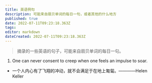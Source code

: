 ```yaml
---
title: 英语例句
description: 可能来自扇贝单词的每日一句，或者其他的什么地方
published: true
date: 2022-07-11T09:23:18.363Z
tags: 
editor: markdown
dateCreated: 2022-07-11T09:23:18.363Z
---
```


> 摘录的一些英语的句子，可能来自扇贝单词的每日一句。

1.  One can never consent to creep when one feels an impulse to soar.
- 一个人内心有了飞翔的冲动，就不会满足于在地上匍匐。————Helen Keller
